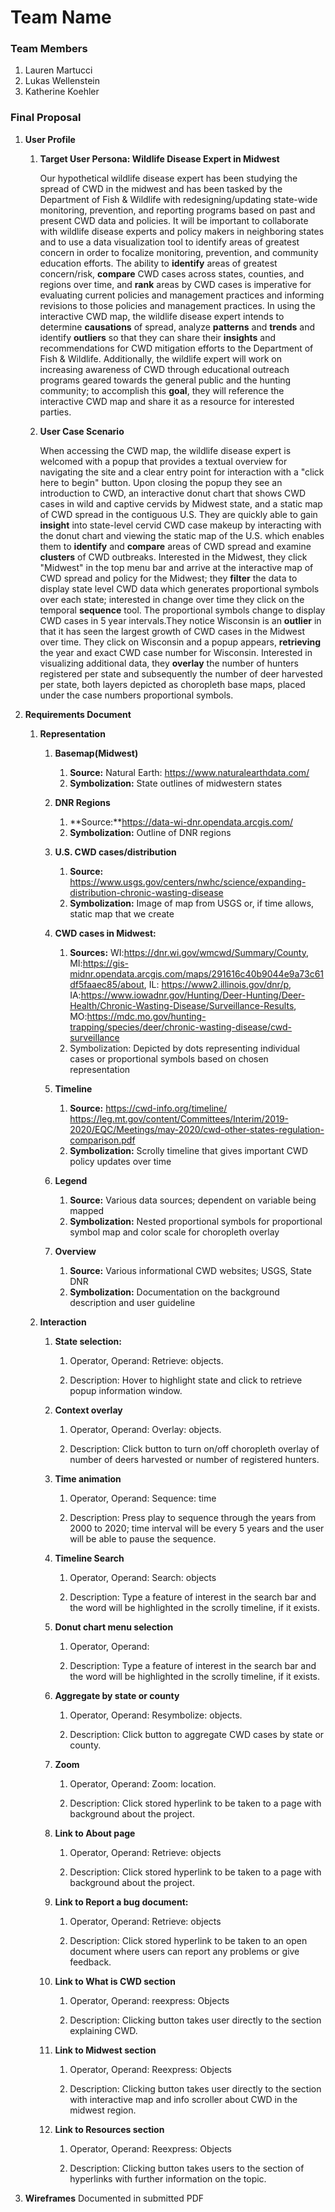 # Team Name

### Team Members
1. Lauren Martucci
2. Lukas Wellenstein
3. Katherine Koehler

### Final Proposal
1. **User Profile**
    1. **Target User Persona: Wildlife Disease Expert in Midwest**

        Our hypothetical wildlife disease expert has been studying the spread of CWD in the midwest and has been tasked by the Department of Fish & Wildlife with redesigning/updating state-wide monitoring, prevention, and reporting programs based on past and present CWD data and policies. It will be important to collaborate with wildlife disease experts and policy makers in neighboring states and to use a data visualization tool to identify areas of greatest concern in order to focalize monitoring, prevention, and community education efforts. The ability to **identify** areas of greatest concern/risk, **compare** CWD cases across states, counties, and regions over time, and **rank** areas by CWD cases is imperative for evaluating current policies and management practices and informing revisions to those policies and management practices. In using the interactive CWD map, the wildlife disease expert intends to determine **causations** of spread, analyze **patterns** and **trends** and identify **outliers** so that they can share their **insights** and recommendations for CWD mitigation efforts to the Department of Fish & Wildlife. Additionally, the wildlife expert will work on increasing awareness of CWD through educational outreach programs geared towards the general public and the hunting community; to accomplish this **goal**, they will reference the interactive CWD map and share it as a resource for interested parties.

    2. **User Case Scenario**

        When accessing the CWD map, the wildlife disease expert is welcomed with a popup that provides a textual overview for navigating the site and a clear entry point for interaction with a "click here to begin" button. Upon closing the popup they see an introduction to CWD, an interactive donut chart that shows CWD cases in wild and captive cervids by Midwest state, and a static map of CWD spread in the contiguous U.S. They are quickly able to gain **insight** into state-level cervid CWD case makeup by interacting with the donut chart and viewing the static map of the U.S. which enables them to **identify** and **compare** areas of CWD spread and examine **clusters** of CWD outbreaks. Interested in the Midwest, they click "Midwest" in the top menu bar and arrive at the interactive map of CWD spread and policy for the Midwest; they **filter** the data to display state level CWD data which generates proportional symbols over each state; interested in change over time they click on the temporal **sequence** tool. The proportional symbols change to display CWD cases in 5 year intervals.They notice Wisconsin is an **outlier** in that it has seen the largest growth of CWD cases in the Midwest over time. They click on Wisconsin and a popup appears, **retrieving** the year and exact CWD case number for Wisconsin. Interested in visualizing additional data, they **overlay** the number of hunters registered per state and subsequently the number of deer harvested per state, both layers depicted as choropleth base maps, placed under the case numbers proportional symbols.
        
        
2. **Requirements Document**
    
    1. **Representation**
        1. **Basemap(Midwest)** 
            1. **Source:** Natural Earth: https://www.naturalearthdata.com/ 
            2. **Symbolization:** State outlines of midwestern states
        2. **DNR Regions** 
            1. **Source:**https://data-wi-dnr.opendata.arcgis.com/
            2. **Symbolization:** Outline of DNR regions
        3. **U.S. CWD cases/distribution**
            1. **Source:** https://www.usgs.gov/centers/nwhc/science/expanding-distribution-chronic-wasting-disease 
            2. **Symbolization:** Image of map from USGS or, if time allows, static map that we create
        4. **CWD cases in Midwest:**
            1. **Sources:** WI:https://dnr.wi.gov/wmcwd/Summary/County, MI:https://gis-midnr.opendata.arcgis.com/maps/291616c40b9044e9a73c61df5faaec85/about, IL: https://www2.illinois.gov/dnr/p, IA:https://www.iowadnr.gov/Hunting/Deer-Hunting/Deer-Health/Chronic-Wasting-Disease/Surveillance-Results, MO:https://mdc.mo.gov/hunting-trapping/species/deer/chronic-wasting-disease/cwd-surveillance
            2. Symbolization: Depicted by dots representing individual cases or proportional symbols based on chosen representation

        5. **Timeline**
            1. **Source:** https://cwd-info.org/timeline/    
                https://leg.mt.gov/content/Committees/Interim/2019-2020/EQC/Meetings/may-2020/cwd-other-states-regulation-comparison.pdf
            2. **Symbolization:** Scrolly timeline that gives important CWD policy updates over time

        6. **Legend**
            1. **Source:** Various data sources; dependent on variable being mapped
            2. **Symbolization:** Nested proportional symbols for proportional symbol map and color scale   for choropleth overlay

        7. **Overview**
            1. **Source:** Various informational CWD websites; USGS, State DNR
            2. **Symbolization:** Documentation on the background description and user guideline
    
    2. **Interaction**
        1. **State selection:**
            1. Operator, Operand: Retrieve: objects.

            2. Description: Hover to highlight state and click to retrieve popup information window.

        2. **Context overlay**
            1. Operator, Operand: Overlay: objects.

            2. Description: Click button to turn on/off choropleth overlay of number of deers harvested or number of registered hunters. 

        3. **Time animation**
            1. Operator, Operand:  Sequence: time

            2. Description: Press play to sequence through the years from 2000 to 2020; time interval will be every 5 years and the user will be able to pause the sequence.  

        4. **Timeline Search**
            1. Operator, Operand: Search: objects

            2. Description: Type a feature of interest in the search bar and the word will be highlighted in the scrolly timeline, if it exists. 

        5. **Donut chart menu selection**
            1. Operator, Operand:

            2. Description: Type a feature of interest in the search bar and the word will be highlighted in the scrolly timeline, if it exists. 

        6. **Aggregate by state or county**
            1. Operator, Operand: Resymbolize: objects.

            2. Description: Click button to aggregate CWD cases by state or county. 

        7. **Zoom**
            1. Operator, Operand: Zoom: location. 

            2. Description: Click stored hyperlink to be taken to a page with background about the project. 

        8. **Link to About page**
            1. Operator, Operand: Retrieve: objects

            2. Description: Click stored hyperlink to be taken to a page with background about the project. 

        9. **Link to Report a bug document:**
            1. Operator, Operand: Retrieve: objects

            2. Description: Click stored hyperlink to be taken to an open document where users can report any problems or give feedback. 

        10. **Link to What is CWD section**
            1. Operator, Operand: reexpress: Objects 

            2. Description: Clicking button takes user directly to the section explaining CWD. 

        11. **Link to Midwest section**
            1. Operator, Operand: Reexpress: Objects 

            2. Description: Clicking button takes user directly to the section with interactive map and info scroller about CWD in the midwest region.

        12. **Link to Resources section**
            1. Operator, Operand: Reexpress: Objects 

            2. Description: Clicking button takes users to the section of hyperlinks with further information on the topic. 

3. **Wireframes**
Documented in submitted PDF





